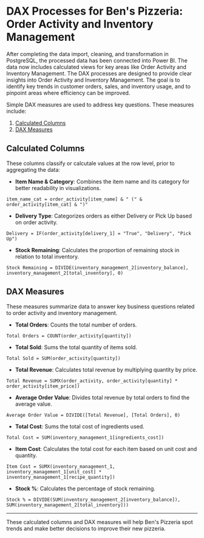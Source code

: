 # DAX Processes for Ben's Pizzeria: Order Activity and Inventory Management

After completing the data import, cleaning, and transformation in PostgreSQL, the processed data has been connected into Power BI. The data now includes calculated views for key areas like Order Activity and Inventory Management. The DAX processes are designed to provide clear insights into Order Activity and Inventory Management. The goal is to identify key trends in customer orders, sales, and inventory usage, and to pinpoint areas where efficiency can be improved. 

Simple DAX measures are used to address key questions. These measures include:
1. [Calculated Columns](#calculated-columns) 
2. [DAX Measures](#dax-measures)

## Calculated Columns
These columns classify or calcutale values at the row level, prior to aggregating the data:

- **Item Name & Category**: Combines the item name and its category for better readability in visualizations.
```DAX
item_name_cat = order_activity[item_name] & " (" & order_activity[item_cat] & ")"
```

- **Delivery Type**: Categorizes orders as either Delivery or Pick Up based on order activity.
```DAX
Delivery = IF(order_activity[delivery_1] = "True", "Delivery", "Pick Up")
```

- **Stock Remaining**: Calculates the proportion of remaining stock in relation to total inventory.
```DAX
Stock Remaining = DIVIDE(inventory_management_2[inventory_balance], inventory_management_2[total_inventory], 0)
```

## DAX Measures
These measures summarize data to answer key business questions related to order activity and inventory management.

- **Total Orders**: Counts the total number of orders.
```DAX
Total Orders = COUNT(order_activity[quantity]) 
```

- **Total Sold**: Sums the total quantity of items sold.
```DAX
Total Sold = SUM(order_activity[quantity])
```

- **Total Revenue**: Calculates total revenue by multiplying quantity by price.
```DAX
Total Revenue = SUMX(order_activity, order_activity[quantity] * order_activity[item_price])
```

- **Average Order Value**: Divides total revenue by total orders to find the average value.
```DAX
Average Order Value = DIVIDE([Total Revenue], [Total Orders], 0)
```

- **Total Cost**: Sums the total cost of ingredients used.
```DAX
Total Cost = SUM(inventory_management_1[ingredients_cost])
```

- **Item Cost**: Calculates the total cost for each item based on unit cost and quantity.
```DAX
Item Cost = SUMX(inventory_management_1, inventory_management_1[unit_cost] * inventory_management_1[recipe_quantity])
```

- **Stock %**: Calculates the percentage of stock remaining.
```DAX
Stock % = DIVIDE(SUM(inventory_management_2[inventory_balance]), SUM(inventory_management_2[total_inventory]))
```
---
These calculated columns and DAX measures will help Ben's Pizzeria spot trends and make better decisions to improve their new pizzeria.
